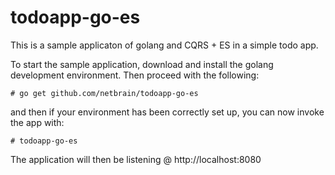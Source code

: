 # todoapp-go-es

This is a sample applicaton of golang and CQRS + ES in a simple todo app. 

To start the sample application, download and install the golang development environment. Then proceed with the following:

```# go get github.com/netbrain/todoapp-go-es```

and then if your environment has been correctly set up, you can now invoke the app with: 

```# todoapp-go-es```

The application will then be listening @ http://localhost:8080
